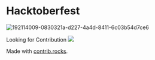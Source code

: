 # Hacktoberfest

![192114009-0830321a-d227-4a4d-8411-6c03b54d7ce6](https://user-images.githubusercontent.com/60257288/192865423-4302f992-18c4-443a-9bf8-be8b91616720.png)

Looking for Contribution
<a href="https://github.com/Developer-Student-Clubs-MMDU/Hacktoberfest/graphs/contributors">
  <img src="https://contrib.rocks/image?repo=Developer-Student-Clubs-MMDU/Hacktoberfest" />
</a>

Made with [contrib.rocks](https://contrib.rocks).
